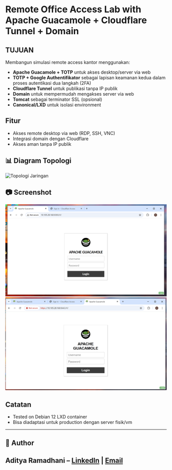 
# Remote Office Access Lab with Apache Guacamole + Cloudflare Tunnel + Domain

## TUJUAN
Membangun simulasi remote access kantor menggunakan:
- **Apache Guacamole + TOTP** untuk akses desktop/server via web
- **TOTP + Google Authentifikator** sebagai lapisan keamanan kedua dalam proses autentikasi dua langkah (2FA)
- **Cloudflare Tunnel** untuk publikasi tanpa IP publik
- **Domain** untuk mempermudah mengakses server via web
- **Tomcat** sebagai terminator SSL (opsional)
- **Canonical/LXD** untuk isolasi environment

## Fitur
- Akses remote desktop via web (RDP, SSH, VNC)
- Integrasi domain dengan Cloudflare
- Akses aman tanpa IP publik

## 📊 Diagram Topologi
![Topologi Jaringan](diagrams/network-topology.png)

## 📷 Screenshot
![Login Page](guacamole_images/guacalab.png)
![Login Page](guacamole_images/guacahttps.png)
## Catatan
- Tested on Debian 12 LXD container
- Bisa diadaptasi untuk production dengan server fisik/vm

-------------------------------------------------------------------------------------------------------------
## 👤 Author
Aditya Ramadhani – [LinkedIn](https://linkedin.com/in/username) | [Email](mailto:ramadhaniaditya19@gmail.com)
-------------------------------------------------------------------------------------------------------------
